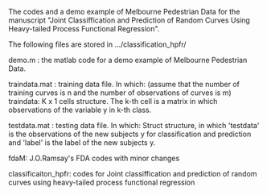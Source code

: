 The codes and a demo example of Melbourne Pedestrian Data for the manuscript  "Joint Classiffication and Prediction of Random Curves
Using Heavy-tailed Process Functional Regression".

The following files are stored in .../classification_hpfr/

demo.m : the matlab code for a demo example of  Melbourne Pedestrian Data. 

traindata.mat : training data file. In which: (assume that the number of  training curves is n and the number of observations of curves is m)
                         traindata: K x 1 cells structure. The k-th cell is a matrix in which observations of the variable y in k-th class.
	
testdata.mat : testing data file. In which: 
                         Struct structure, in which 'testdata' is the observations of the new subjects y for classification and prediction and 'label' is the label of the new subjects y.



fdaM: J.O.Ramsay's FDA codes with minor changes

classificaiton_hpfr: codes for Joint classiffication and prediction of random curves
using heavy-tailed process functional regression
